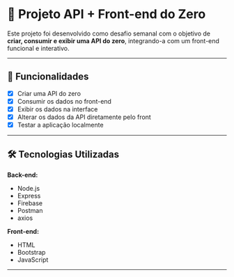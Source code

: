 # 🧩 Projeto API + Front-end do Zero

Este projeto foi desenvolvido como desafio semanal com o objetivo de **criar, consumir e exibir uma API do zero**, integrando-a com um front-end funcional e interativo.

---

## 🚀 Funcionalidades

- [x] Criar uma API do zero
- [x] Consumir os dados no front-end
- [x] Exibir os dados na interface
- [x] Alterar os dados da API diretamente pelo front
- [x] Testar a aplicação localmente

---

## 🛠️ Tecnologias Utilizadas

**Back-end:**
- Node.js
- Express
- Firebase
- Postman
- axios

**Front-end:**
- HTML
- Bootstrap
- JavaScript

---
